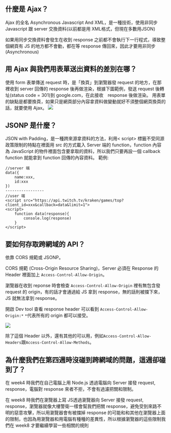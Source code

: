 ## 什麼是 Ajax？
Ajax 的全名 Asynchronous Javascript And XML，是一種技術，使用非同步 Javascript 跟 server 交換資料(以前都是用 XML格式，但現在多數用JSON)

如果用同步交換資料會發生在收到 response 之前都不會執行下一行程式，導致整個網頁有 JS 的地方都不會動，都在等 response 傳回來，因此才要用非同步(Asynchronous)

## 用 Ajax 與我們用表單送出資料的差別在哪？
使用 form 表單傳送 request 時，是「換頁」到瀏覽器發 request 的地方，在那裡收到 server 回傳的 response 後再做渲染，根據下圖範例，發送 request 後轉址(status code = 301)到 google.com，在此接收　response 後做渲染。
用表單的缺點是都要換頁，如果只是網頁部分內容拿資料做變動就好不須整個網頁換頁的話，就要使用 Ajax。
![](https://i.imgur.com/WtYNV3t.png?1)

## JSONP 是什麼？
JSON with Padding，是一種跨來源拿資料的方法，利用< script> 標籤不受同源政策限制的特點在裡面用 src 的方式載入 Server 端的 function，function 內容為 JavaScript 的物件裡面包含要拿取的資料，所以我們只要再設一個  callback function 就能拿到 function 回傳的內容資料。
範例:
```javascript=
//server 端
data({
    name:xxx,
    id:xxx
})
-----------------
//user 端
<script src="https://api.twitch.tv/kraken/games/top?client_id=xxx&callback=data&limit=1">
<script>
    function data(response){
        console.log(response)
    }
</script>
```
## 要如何存取跨網域的 API？
依靠 CORS 規範或 JSONP。

CORS 規範 (Cross-Origin Resource Sharing)，Server 必須在 Response 的 Header 裡面加上 `Access-Control-Allow-Origin`。

瀏覽器在收到 reponse 時會檢查 `Access-Control-Allow-Origin` 裡有無包含發 request 的 origin，有的話才會通過給 JS 拿到 response，無的話則被擋下來，JS 就無法拿到 response。

開啟 Dev tool 查看 response header 可以看到 `Access-Control-Allow-Origin:*`
`*`代表所有的 origin 都可以接受。

![](https://i.imgur.com/zrzWLy4.png)

除了這個 Header 以外，還有其他的可以用，例如`Access-Control-Allow-Headers`跟`Access-Control-Allow-Methods`。

## 為什麼我們在第四週時沒碰到跨網域的問題，這週卻碰到了？
在 week4 時我們在自己電腦上用 Node.js 透過電腦向 Server 接發 request, response，電腦對 response 來者不拒，不會有過濾把關和限制。

在 week8 時我們在瀏覽器上寫 JS透過瀏覽器向 Server 接發 request, response，瀏覽器就像大樓警衛一樣會幫我們把關 response，避免受到來路不明的惡意攻擊，所以用瀏覽器會有被擋掉 response 的可能和和其他在瀏覽器上面的限制，也因為用瀏覽器和用電腦有種種的差異性，所以根據瀏覽器的這些限制我們在 week8 才要繼續學習一些相關的規則

